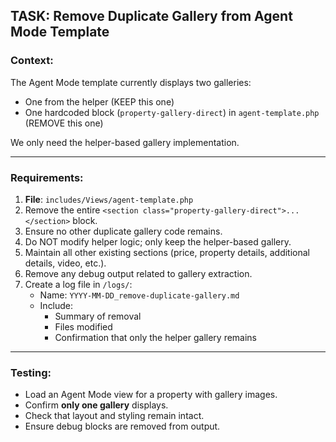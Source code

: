 ## TASK: Remove Duplicate Gallery from Agent Mode Template

### Context:
The Agent Mode template currently displays two galleries:
- One from the helper (KEEP this one)
- One hardcoded block (`property-gallery-direct`) in `agent-template.php` (REMOVE this one)

We only need the helper-based gallery implementation.

---

### Requirements:
1. **File**: `includes/Views/agent-template.php`
2. Remove the entire `<section class="property-gallery-direct">...</section>` block.
3. Ensure no other duplicate gallery code remains.
4. Do NOT modify helper logic; only keep the helper-based gallery.
5. Maintain all other existing sections (price, property details, additional details, video, etc.).
6. Remove any debug output related to gallery extraction.
7. Create a log file in `/logs/`:
   - Name: `YYYY-MM-DD_remove-duplicate-gallery.md`
   - Include:
     - Summary of removal
     - Files modified
     - Confirmation that only the helper gallery remains

---

### Testing:
- Load an Agent Mode view for a property with gallery images.
- Confirm **only one gallery** displays.
- Check that layout and styling remain intact.
- Ensure debug blocks are removed from output.
